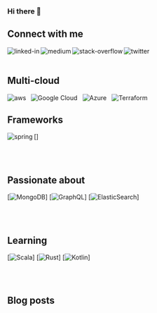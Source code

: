 ### Hi there 👋

## Connect with me
[<img align="left" alt="linked-in" src="https://img.shields.io/badge/linkedin-%230077B5.svg?&style=for-the-badge&logo=linkedin&logoColor=white" />](https://www.linkedin.com/in/rajeshrajagopalan/)
[<img align="left" alt="medium" src="https://img.shields.io/badge/medium-%2312100E.svg?&style=for-the-badge&logo=medium&logoColor=white" />](https://medium.com/cloud-practitioner/)
[<img align="left" alt="stack-overflow" src="https://img.shields.io/badge/stack%20overflow-FE7A16?logo=stack-overflow&logoColor=white&style=for-the-badge" />](https://stackoverflow.com/users/11594695/rajesh-rajagopalan)
[<img align="left" alt="twitter" src="https://img.shields.io/badge/twitter-%231DA1F2.svg?&style=for-the-badge&logo=twitter&logoColor=white" />](https://twitter.com/rrajesh1979)

<br>
<br>

## Multi-cloud

<img align="left" alt="aws" src="https://img.shields.io/badge/Amazon%20AWS-%23232F3E?logo=amazon-aws&logoColor=white&style=for-the-badge" /> &nbsp;  <img alt="Google Cloud" src="https://img.shields.io/badge/GoogleCloud-%234285F4.svg?style=for-the-badge&logo=google-cloud&logoColor=white"/> &nbsp; <img alt="Azure" src="https://img.shields.io/badge/azure-%230072C6.svg?style=for-the-badge&logo=azure-devops&logoColor=white"/>  &nbsp;  <img alt="Terraform" src="https://img.shields.io/badge/terraform-%235835CC.svg?style=for-the-badge&logo=terraform&logoColor=white"/>

## Frameworks
[<img align="left" alt="spring" src="https://img.shields.io/badge/spring%20-%236DB33F.svg?&style=for-the-badge&logo=spring&logoColor=white" />]

<br>
<br>

## Passionate about
[<img alt="MongoDB" src ="https://img.shields.io/badge/MongoDB-%234ea94b.svg?style=for-the-badge&logo=mongodb&logoColor=white"/>]
[<img alt="GraphQL" src="https://img.shields.io/badge/-GraphQL-E10098?style=for-the-badge&logo=graphql"/>]
[<img alt="ElasticSearch" src="https://img.shields.io/badge/-ElasticSearch-005571?style=for-the-badge&logo=elasticsearch"/>]

<br>
<br>

## Learning
[<img alt="Scala" src="https://img.shields.io/badge/scala-%23DC322F.svg?style=for-the-badge&logo=scala&logoColor=white"/>]
[<img alt="Rust" src="https://img.shields.io/badge/rust-%23000000.svg?style=for-the-badge&logo=rust&logoColor=white"/>]
[<img alt="Kotlin" src="https://img.shields.io/badge/kotlin-%230095D5.svg?style=for-the-badge&logo=kotlin&logoColor=white"/>]

<br>
<br>


## Blog posts
<!-- BLOG-POST-LIST:START -->
<!-- BLOG-POST-LIST:END -->

<!--
**rrajesh1979/rrajesh1979** is a ✨ _special_ ✨ repository because its `README.md` (this file) appears on your GitHub profile.

Here are some ideas to get you started:

- 🔭 I’m currently working on ...
- 🌱 I’m currently learning ...
- 👯 I’m looking to collaborate on ...
- 🤔 I’m looking for help with ...
- 💬 Ask me about ...
- 📫 How to reach me: ...
- 😄 Pronouns: ...
- ⚡ Fun fact: ...
-->
